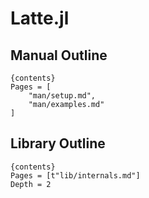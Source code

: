 # Latte.jl

## Manual Outline
    {contents}
    Pages = [
        "man/setup.md",
        "man/examples.md"
    ]

## Library Outline
    {contents}
    Pages = [t"lib/internals.md"]
    Depth = 2
